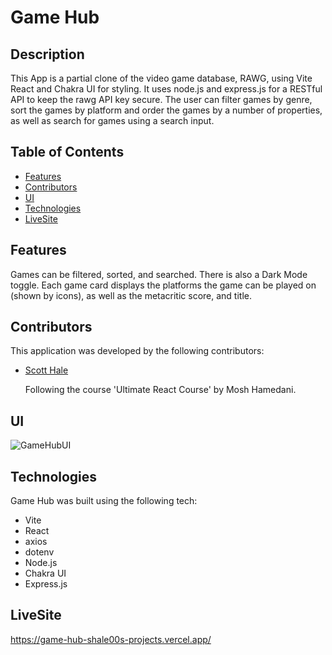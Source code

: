# Game Hub

## Description

This App is a partial clone of the video game database, RAWG, using Vite React and Chakra UI for styling. It uses node.js and express.js for a RESTful API to keep the rawg API key secure. The user can filter games by genre, sort the games by platform and order the games by a number of properties, as well as search for games using a search input.

## Table of Contents

- [Features](#features)
- [Contributors](#contributors)
- [UI](#ui)
- [Technologies](#technologies)
- [LiveSite](#livesite)

## Features

Games can be filtered, sorted, and searched. There is also a Dark Mode toggle. Each game card displays the platforms the game can be played on (shown by icons), as well as the metacritic score, and title.

## Contributors

This application was developed by the following contributors:

- [Scott Hale](https://github.com/shale00)

  Following the course 'Ultimate React Course' by Mosh Hamedani.

## UI


![GameHubUI](https://github.com/shale00/game-hub/assets/123425315/c70feeb0-e0e5-4f4c-80ad-d8f0ff21a642)



## Technologies

Game Hub was built using the following tech:

- Vite
- React
- axios
- dotenv
- Node.js
- Chakra UI
- Express.js


## LiveSite

https://game-hub-shale00s-projects.vercel.app/
